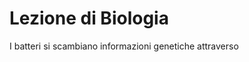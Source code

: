 # Lezione di Biologia

I batteri si scambiano informazioni genetiche attraverso 
<!--stackedit_data:
eyJoaXN0b3J5IjpbMjEyMjA4NzM2NV19
-->